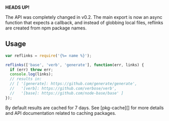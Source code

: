 **HEADS UP!**

The API was completely changed in v0.2. The main export is now an async function that expects a callback, and instead of globbing local files, reflinks are created from npm package names. 

## Usage

```js
var reflinks = require('{%= name %}');

reflinks(['base', 'verb', 'generate'], function(err, links) {
  if (err) throw err;
  console.log(links);
  // results in:
  // [ '[generate]: https://github.com/generate/generate',
  //   '[verb]: https://github.com/verbose/verb',
  //   '[base]: https://github.com/node-base/base' ]
});
```

By default results are cached for 7 days. See [pkg-cache][] for more details and API documentation related to caching packages.

